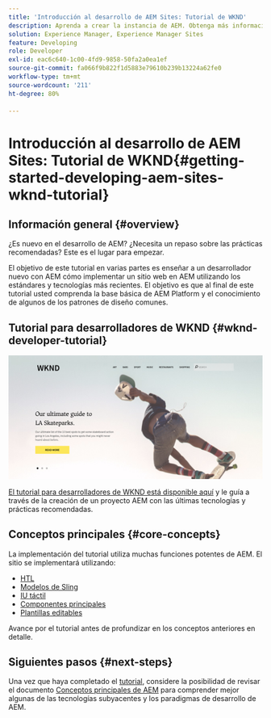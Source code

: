 ```yaml
---
title: 'Introducción al desarrollo de AEM Sites: Tutorial de WKND'
description: Aprenda a crear la instancia de AEM. Obtenga más información acerca de la plataforma y los componentes, y busque información sobre las herramientas de desarrollo y la personalización.
solution: Experience Manager, Experience Manager Sites
feature: Developing
role: Developer
exl-id: eac6c640-1c00-4fd9-9858-50fa2a0ea1ef
source-git-commit: fa066f9b822f1d5883e79610b239b13224a62fe0
workflow-type: tm+mt
source-wordcount: '211'
ht-degree: 80%

---
```


# Introducción al desarrollo de AEM Sites: Tutorial de WKND{#getting-started-developing-aem-sites-wknd-tutorial}

## Información general {#overview}

¿Es nuevo en el desarrollo de AEM? ¿Necesita un repaso sobre las prácticas recomendadas? Este es el lugar para empezar.

El objetivo de este tutorial en varias partes es enseñar a un desarrollador nuevo con AEM cómo implementar un sitio web en AEM utilizando los estándares y tecnologías más recientes. El objetivo es que al final de este tutorial usted comprenda la base básica de AEM Platform y el conocimiento de algunos de los patrones de diseño comunes.

## Tutorial para desarrolladores de WKND {#wknd-developer-tutorial}

![WKND](assets/screen_shot_2018-11-23at152453.png)

[El tutorial para desarrolladores de WKND está disponible aquí](https://experienceleague.adobe.com/docs/experience-manager-learn/getting-started-wknd-tutorial-develop/overview.html?lang=es) y le guía a través de la creación de un proyecto AEM con las últimas tecnologías y prácticas recomendadas.

## Conceptos principales {#core-concepts}

La implementación del tutorial utiliza muchas funciones potentes de AEM. El sitio se implementará utilizando:

* [HTL](https://experienceleague.adobe.com/docs/experience-manager-htl/content/overview.html?lang=es)
* [Modelos de Sling](https://sling.apache.org/documentation/bundles/models.html)
* [IU táctil](/help/sites-developing/touch-ui-concepts.md)
* [Componentes principales](https://experienceleague.adobe.com/docs/experience-manager-core-components/using/introduction.html?lang=es)
* [Plantillas editables](/help/sites-developing/page-templates-editable.md)

Avance por el tutorial antes de profundizar en los conceptos anteriores en detalle.

## Siguientes pasos {#next-steps}

Una vez que haya completado el [tutorial](https://helpx.adobe.com/experience-manager/kt/sites/using/getting-started-wknd-tutorial-develop.html), considere la posibilidad de revisar el documento [Conceptos principales de AEM](/help/sites-developing/the-basics.md) para comprender mejor algunas de las tecnologías subyacentes y los paradigmas de desarrollo de AEM.
